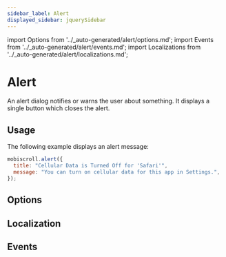 ```yaml
---
sidebar_label: Alert
displayed_sidebar: jquerySidebar
---
```


import Options from '../\_auto-generated/alert/options.md';
import Events from '../\_auto-generated/alert/events.md';
import Localizations from '../\_auto-generated/alert/localizations.md';

# Alert

An alert dialog notifies or warns the user about something. It displays a single button which closes the alert.

## Usage

The following example displays an alert message:

```js
mobiscroll.alert({
  title: "Cellular Data is Turned Off for 'Safari'",
  message: "You can turn on cellular data for this app in Settings.",
});
```

<div className="option-list">

## Options

<Options />

## Localization

<Localizations />

## Events

<Events />

</div>

